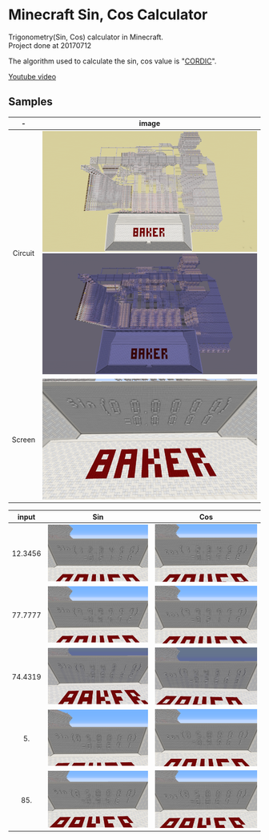 # Minecraft Sin, Cos Calculator

Trigonometry(Sin, Cos) calculator in Minecraft.  
Project done at 20170712  

The algorithm used to calculate the sin, cos value is "[CORDIC](https://en.wikipedia.org/wiki/CORDIC)".

[Youtube video](https://youtu.be/77p_mvShuGQ)

## Samples
|-|image|
|:--:|:--:|
|Circuit  | ![1](.github/1.png) ![2](.github/2.png)|
|Screen  | ![3](.github/3.png)|  

|input|Sin|Cos|
|:--:|:--:|:--:|
|12.3456| ![4](.github/4.png)|![5](.github/5.png)|
|77.7777| ![6](.github/6.png)|![7](.github/7.png)|
|74.4319| ![8](.github/8.png)|![9](.github/9.png)|
|5.| ![10](.github/10.png)|![11](.github/11.png)|
|85.| ![12](.github/12.png)|![13](.github/13.png)|
